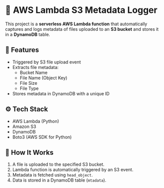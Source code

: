 # 📁 AWS Lambda S3 Metadata Logger

This project is a **serverless AWS Lambda function** that automatically captures and logs metadata of files uploaded to an **S3 bucket** and stores it in a **DynamoDB** table.

## 📌 Features

- Triggered by S3 file upload event
- Extracts file metadata:
  - Bucket Name
  - File Name (Object Key)
  - File Size
  - File Type
- Stores metadata in DynamoDB with a unique ID

## ⚙️ Tech Stack

- AWS Lambda (Python)
- Amazon S3
- DynamoDB
- Boto3 (AWS SDK for Python)

## 🧠 How It Works

1. A file is uploaded to the specified S3 bucket.
2. Lambda function is automatically triggered by an S3 event.
3. Metadata is fetched using `head_object`.
4. Data is stored in a DynamoDB table (`mtadata`).
